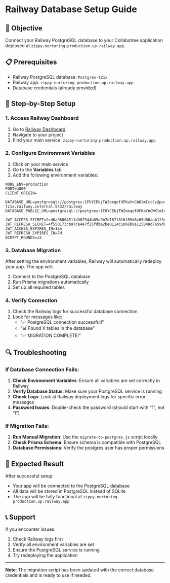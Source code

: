 # Railway Database Setup Guide

## 🎯 Objective
Connect your Railway PostgreSQL database to your Collabotree application deployed at `zippy-nurturing-production.up.railway.app`.

## 📋 Prerequisites
- Railway PostgreSQL database: `Postgres-tZ1x`
- Railway app: `zippy-nurturing-production.up.railway.app`
- Database credentials (already provided)

## 🔧 Step-by-Step Setup

### 1. Access Railway Dashboard
1. Go to [Railway Dashboard](https://railway.app/dashboard)
2. Navigate to your project
3. Find your main service: `zippy-nurturing-production.up.railway.app`

### 2. Configure Environment Variables
1. Click on your main service
2. Go to the **Variables** tab
3. Add the following environment variables:

```
NODE_ENV=production
PORT=4000
CLIENT_ORIGIN=

DATABASE_URL=postgresql://postgres:1FUYCEkjTWZoeqofUFKaYnCWKlmIccCz@postgres-tz1x.railway.internal:5432/railway
DATABASE_PUBLIC_URL=postgresql://postgres:1FUYCEkjTWZoeqofUFKaYnCWKlmIccCz@trolley.proxy.rlwy.net:50892/railway

JWT_ACCESS_SECRET=2cd6a98804511d307944b09a9b7d167f816f85d6c65d08aab123d03a34317b4d
JWT_REFRESH_SECRET=4f550173cb97ce4e7f25fdbe2be0114c1066b8a115848d7659d82641ef9cee16
JWT_ACCESS_EXPIRES_IN=15m
JWT_REFRESH_EXPIRES_IN=7d
BCRYPT_ROUNDS=12
```

### 3. Database Migration
After setting the environment variables, Railway will automatically redeploy your app. The app will:
1. Connect to the PostgreSQL database
2. Run Prisma migrations automatically
3. Set up all required tables

### 4. Verify Connection
1. Check the Railway logs for successful database connection
2. Look for messages like:
   - "✅ PostgreSQL connection successful!"
   - "📊 Found X tables in the database"
   - "✅ MIGRATION COMPLETE!"

## 🔍 Troubleshooting

### If Database Connection Fails:
1. **Check Environment Variables**: Ensure all variables are set correctly in Railway
2. **Verify Database Status**: Make sure your PostgreSQL service is running
3. **Check Logs**: Look at Railway deployment logs for specific error messages
4. **Password Issues**: Double-check the password (should start with "1", not "l")

### If Migration Fails:
1. **Run Manual Migration**: Use the `migrate-to-postgres.js` script locally
2. **Check Prisma Schema**: Ensure schema is compatible with PostgreSQL
3. **Database Permissions**: Verify the postgres user has proper permissions

## 🚀 Expected Result
After successful setup:
- Your app will be connected to the PostgreSQL database
- All data will be stored in PostgreSQL instead of SQLite
- The app will be fully functional at `zippy-nurturing-production.up.railway.app`

## 📞 Support
If you encounter issues:
1. Check Railway logs first
2. Verify all environment variables are set
3. Ensure the PostgreSQL service is running
4. Try redeploying the application

---
**Note**: The migration script has been updated with the correct database credentials and is ready to use if needed.









